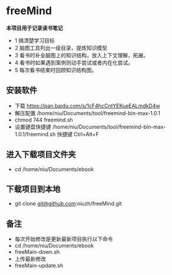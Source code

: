 # freeMind
**本项目用于记录读书笔记**
* 1 搞清楚学习目标
* 2 脑图工具列出一级目录，提炼知识模型
* 3 看书时补全脑图上的知识结构，放入上下文理解，拓展。
* 4 看书时如果遇到案例则动手尝试或者内在化尝试。
* 5 每次看书结束时回顾知识结构图。
## 安装软件
* 下载 https://pan.baidu.com/s/1cF4hcCntYEKueEALmdkD4w
* 解压配置 /home/niu/Documents/tool/freemind-bin-max-1.0.1
* chmod 744 freemind.sh
* 设置键盘快捷键
/home/niu/Documents/tool/freemind-bin-max-1.0.1/freemind.sh
快捷键 Ctrl+Alt+F
## 进入下载项目文件夹
* cd /home/niu/Documents/ebook
## 下载项目到本地
* git clone git@github.com:niuzh/freeMind.git
## 备注
* 每次开始修改是更新最新项目执行以下命令
* cd /home/niu/Documents/ebook 
* freeMain-down.sh
* 上传最新修改
* freeMain-update.sh
